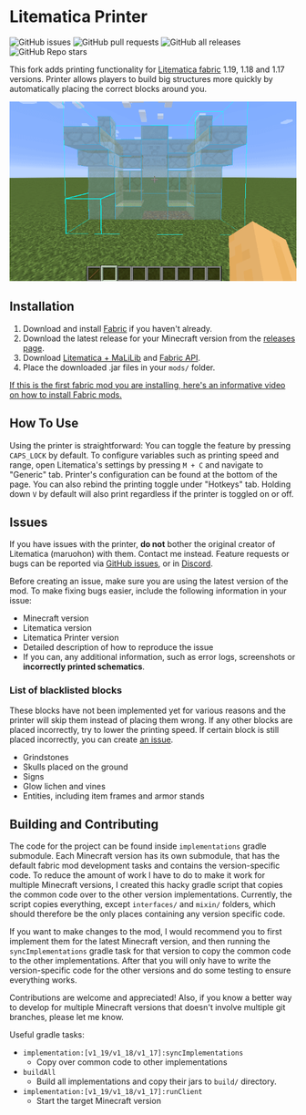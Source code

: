 # Litematica Printer

![GitHub issues](https://img.shields.io/github/issues-raw/aleksilassila/litematica-printer)
![GitHub pull requests](https://img.shields.io/github/issues-pr-raw/aleksilassila/litematica-printer)
![GitHub all releases](https://img.shields.io/github/downloads/aleksilassila/litematica-printer/total)
![GitHub Repo stars](https://img.shields.io/github/stars/aleksilassila/litematica-printer)

This fork adds printing functionality for [Litematica fabric](https://github.com/maruohon/litematica) 1.19, 1.18 and
1.17 versions. Printer allows players to build
big structures more quickly by automatically placing the correct blocks around you.

![Demo](printer_demo.gif)

## Installation

1. Download and install [Fabric](https://fabricmc.net/use/installer/) if you haven't already.
2. Download the latest release for your Minecraft version from the
   [releases page](https://github.com/aleksilassila/litematica-printing/releases/latest).
3. Download [Litematica + MaLiLib](https://www.curseforge.com/minecraft/mc-mods/litematica)
   and [Fabric API](https://www.curseforge.com/minecraft/mc-mods/fabric-api/).
4. Place the downloaded .jar files in your `mods/` folder.

[If this is the first fabric mod you are installing, here's an informative video on how to install Fabric mods.](https://www.youtube.com/watch?v=x7gmfib4gHg)

## How To Use

Using the printer is straightforward: You can toggle the feature by pressing `CAPS_LOCK` by default. To configure
variables such as
printing speed and range, open Litematica's settings by pressing `M + C` and navigate to "Generic" tab. Printer's
configuration can be
found at the bottom of the page. You can also rebind the printing toggle under "Hotkeys" tab. Holding down `V` by
default will also
print regardless if the printer is toggled on or off.

## Issues

If you have issues with the printer, **do not** bother the original creator of
Litematica (maruohon) with them. Contact me instead. Feature requests or bugs can
be reported via [GitHub issues](https://github.com/aleksilassila/litematica-printer/issues),
or in [Discord](https://discord.gg/enypPQh6pz).

Before creating an issue, make sure you are using the latest version of the mod.
To make fixing bugs easier, include the following information in your issue:

- Minecraft version
- Litematica version
- Litematica Printer version
- Detailed description of how to reproduce the issue
- If you can, any additional information, such as error logs, screenshots or **incorrectly printed schematics**.

### List of blacklisted blocks

These blocks have not been implemented yet for various reasons and the printer will skip them instead of placing them
wrong. If any
other blocks are placed incorrectly, try to lower the printing speed. If certain block is still placed incorrectly, you
can create
[an issue](https://github.com/aleksilassila/litematica-printer/issues).

- Grindstones
- Skulls placed on the ground
- Signs
- Glow lichen and vines
- Entities, including item frames and armor stands

## Building and Contributing

The code for the project can be found inside `implementations` gradle submodule.
Each Minecraft version has its own submodule, that has the default fabric mod development tasks
and contains the version-specific code. To reduce the amount of work I have to do to make
it work for multiple Minecraft versions, I created this hacky gradle script that copies the
common code over to the other version implementations. Currently, the script copies everything,
except `interfaces/` and `mixin/` folders, which should therefore be the only places containing any
version specific code.

If you want to make changes to the mod, I would recommend you to first implement them for
the latest Minecraft version, and then running the `syncImplementations` gradle task for that
version to copy the common code to the other implementations. After that you will only have to write
the version-specific code for the other versions and do some testing to ensure everything works.

Contributions are welcome and appreciated! Also, if you know a better way to develop for multiple
Minecraft versions that doesn't involve multiple git branches, please let me know.

Useful gradle tasks:

- `implementation:[v1_19/v1_18/v1_17]:syncImplementations`
    - Copy over common code to other implementations
- `buildAll`
    - Build all implementations and copy their jars to `build/` directory.
- `implementation:[v1_19/v1_18/v1_17]:runClient`
    - Start the target Minecraft version
